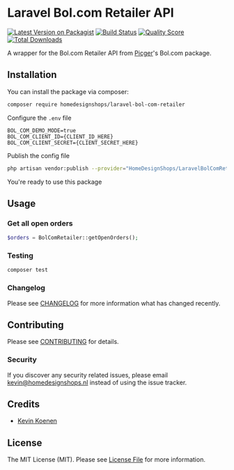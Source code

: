 # Laravel Bol.com Retailer API
[![Latest Version on Packagist](https://img.shields.io/packagist/v/homedesignshops/laravel-bol-com-retailer.svg?style=flat-square)](https://packagist.org/packages/homedesignshops/laravel-bol-com-retailer)
[![Build Status](https://img.shields.io/travis/homedesignshops/laravel-bol-com-retailer/master.svg?style=flat-square)](https://travis-ci.org/homedesignshops/laravel-bol-com-retailer)
[![Quality Score](https://img.shields.io/scrutinizer/g/homedesignshops/laravel-bol-com-retailer.svg?style=flat-square)](https://scrutinizer-ci.com/g/homedesignshops/laravel-bol-com-retailer)
[![Total Downloads](https://img.shields.io/packagist/dt/homedesignshops/laravel-bol-com-retailer.svg?style=flat-square)](https://packagist.org/packages/homedesignshops/laravel-bol-com-retailer)

A wrapper for the Bol.com Retailer API from [Picger](https://github.com/picqer/bol-retailer-php-client)'s Bol.com package.

## Installation

You can install the package via composer:

```bash
composer require homedesignshops/laravel-bol-com-retailer
```

Configure the `.env` file
```dotenv
BOL_COM_DEMO_MODE=true
BOL_COM_CLIENT_ID={CLIENT_ID_HERE}
BOL_COM_CLIENT_SECRET={CLIENT_SECRET_HERE}
```

Publish the config file
```bash
php artisan vendor:publish --provider="HomeDesignShops/LaravelBolComRetail/BolComRetailerServiceProvider" --tag="config"
```

You're ready to use this package

## Usage

### Get all open orders
``` php
$orders = BolComRetailer::getOpenOrders();
```

### Testing

``` bash
composer test
```

### Changelog

Please see [CHANGELOG](CHANGELOG.md) for more information what has changed recently.

## Contributing

Please see [CONTRIBUTING](CONTRIBUTING.md) for details.

### Security

If you discover any security related issues, please email kevin@homedesignshops.nl instead of using the issue tracker.

## Credits

- [Kevin Koenen](https://github.com/kevinkoenen.nl)

## License

The MIT License (MIT). Please see [License File](LICENSE.md) for more information.
